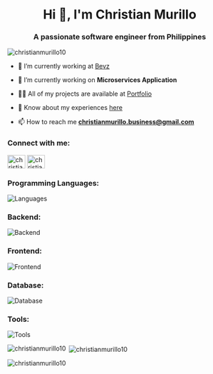 <h1 align="center">Hi 👋, I'm Christian Murillo</h1>
<h3 align="center">A passionate software engineer from Philippines</h3>

<p align="left"> <img src="https://komarev.com/ghpvc/?username=christianmurillo10&label=Profile%20views&color=0e75b6&style=flat" alt="christianmurillo10" /> </p>

- 🤝 I’m currently working at [Bevz](https://www.bevz.com/)

- 🔭 I’m currently working on **Microservices Application**

- 👨‍💻 All of my projects are available at [Portfolio](https://christianmurillo10.github.io/portfolio)

- 📄 Know about my experiences [here](https://christianmurillo10.github.io/about)

- 📫 How to reach me **christianmurillo.business@gmail.com**

<h3 align="left">Connect with me:</h3>
<p align="left">
<a href="https://linkedin.com/in/christianoroceomurillo" target="blank"><img align="center" src="https://raw.githubusercontent.com/rahuldkjain/github-profile-readme-generator/master/src/images/icons/Social/linked-in-alt.svg" alt="christianoroceomurillo" height="30" width="40" /></a>
<a href="https://fb.com/christianoroceomurillo" target="blank"><img align="center" src="https://raw.githubusercontent.com/rahuldkjain/github-profile-readme-generator/master/src/images/icons/Social/facebook.svg" alt="christianoroceomurillo" height="30" width="40" /></a>
</p>

<h3 align="left">Programming Languages:</h3>
<p align="left">
<img src="https://skillicons.dev/icons?i=js,ts,nodejs,php" alt="Languages">
</p>

<h3 align="left">Backend:</h3>
<p align="left">
<img src="https://skillicons.dev/icons?i=express,php,prisma,sequelize,kafka" alt="Backend">
</p>

<h3 align="left">Frontend:</h3>
<p align="left">
<img src="https://skillicons.dev/icons?i=next,nuxt,react,vue,bootstrap,materialui,vuetify,html,css,scss,tailwind" alt="Frontend">
</p>

<h3 align="left">Database:</h3>
<p align="left">
<img src="https://skillicons.dev/icons?i=mysql,postgres,dynamodb" alt="Database">
</p>

<h3 align="left">Tools:</h3>
<p align="left">
<img src="https://skillicons.dev/icons?i=docker,kubernetes,git,github,gitlab,bitbucket,linux,babel,jest,postman,npm,yarn,jquery,bash,vscode,aws,figma,d3" alt="Tools">
</p>

<p><img align="left" src="https://github-readme-stats.vercel.app/api/top-langs?username=christianmurillo10&show_icons=true&locale=en&layout=compact" alt="christianmurillo10" /></p>

<p>&nbsp;<img align="center" src="https://github-readme-stats.vercel.app/api?username=christianmurillo10&show_icons=true&locale=en" alt="christianmurillo10" /></p>

<p><img align="center" src="https://github-readme-streak-stats.herokuapp.com/?user=christianmurillo10&" alt="christianmurillo10" /></p>
